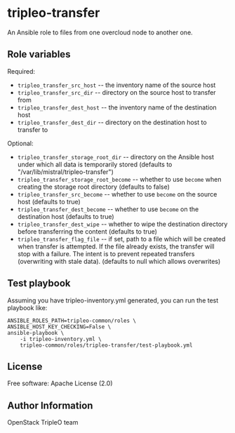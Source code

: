 tripleo-transfer
================

An Ansible role to files from one overcloud node to another one.

Role variables
--------------

Required:

* `tripleo_transfer_src_host` -- the inventory name of the source host
* `tripleo_transfer_src_dir` -- directory on the source host to
  transfer from
* `tripleo_transfer_dest_host` -- the inventory name of the
  destination host
* `tripleo_transfer_dest_dir` -- directory on the destination host to
  transfer to

Optional:

* `tripleo_transfer_storage_root_dir` -- directory on the Ansible host
  under which all data is temporarily stored
  (defaults to "/var/lib/mistral/tripleo-transfer")
* `tripleo_transfer_storage_root_become` -- whether to use `become`
  when creating the storage root directory
  (defaults to false)
* `tripleo_transfer_src_become` -- whether to use `become`
  on the source host
  (defaults to true)
* `tripleo_transfer_dest_become` -- whether to use `become`
  on the destination host
  (defaults to true)
* `tripleo_transfer_dest_wipe` -- whether to wipe the destination
  directory before transferring the content
  (defaults to true)
* `tripleo_transfer_flag_file` -- if set, path to a file which will be
  created when transfer is attempted. If the file already exists, the
  transfer will stop with a failure. The intent is to prevent repeated
  transfers (overwriting with stale data).
  (defaults to null which allows overwrites)

Test playbook
-------------

Assuming you have tripleo-inventory.yml generated, you can run the
test playbook like:

    ANSIBLE_ROLES_PATH=tripleo-common/roles \
    ANSIBLE_HOST_KEY_CHECKING=False \
    ansible-playbook \
        -i tripleo-inventory.yml \
        tripleo-common/roles/tripleo-transfer/test-playbook.yml

License
-------

Free software: Apache License (2.0)

Author Information
------------------

OpenStack TripleO team
